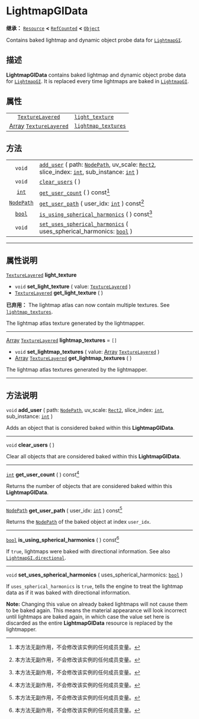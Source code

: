 <!-- ⚠ 请勿编辑本文件 ⚠ -->
<!-- 本文档使用脚本从 WeDot 引擎源码仓库生成。 -->
<!-- 生成脚本：https://github.com/WeDot-Engine/WeDot/tree/4.3/doc/tools/make_md.py； -->
<!-- 原文件：https://github.com/WeDot-Engine/WeDot/tree/4.3/doc/classes/LightmapGIData.xml。 -->

<div id="_class_lightmapgidata"></div>

# LightmapGIData

**继承：** [`Resource`](class_resource.md) **<** [`RefCounted`](class_refcounted.md) **<** [`Object`](class_object.md)

Contains baked lightmap and dynamic object probe data for [`LightmapGI`](class_lightmapgi.md).

## 描述

**LightmapGIData** contains baked lightmap and dynamic object probe data for [`LightmapGI`](class_lightmapgi.md). It is replaced every time lightmaps are baked in [`LightmapGI`](class_lightmapgi.md).

## 属性

|||
|:-:|:--|
| [`TextureLayered`](class_texturelayered.md)                         | [`light_texture`](class_lightmapgidata.md#class_lightmapgidata_property_light_texture)         |        |
| [Array](class_array.md) [`TextureLayered`](class_texturelayered.md) | [`lightmap_textures`](class_lightmapgidata.md#class_lightmapgidata_property_lightmap_textures) | ``[]`` |

## 方法

|||
|:-:|:--|
| `void`                          | [`add_user`](class_lightmapgidata.md#class_lightmapgidata_method_add_user) ( path: [`NodePath`](class_nodepath.md), uv_scale: [`Rect2`](class_rect2.md), slice_index: [`int`](class_int.md), sub_instance: [`int`](class_int.md) ) |
| `void`                          | [`clear_users`](class_lightmapgidata.md#class_lightmapgidata_method_clear_users) ( )                                                                                                                                               |
| [`int`](class_int.md)           | [`get_user_count`](class_lightmapgidata.md#class_lightmapgidata_method_get_user_count) ( ) const[^const]                                                                                                                           |
| [`NodePath`](class_nodepath.md) | [`get_user_path`](class_lightmapgidata.md#class_lightmapgidata_method_get_user_path) ( user_idx: [`int`](class_int.md) ) const[^const]                                                                                             |
| [`bool`](class_bool.md)         | [`is_using_spherical_harmonics`](class_lightmapgidata.md#class_lightmapgidata_method_is_using_spherical_harmonics) ( ) const[^const]                                                                                               |
| `void`                          | [`set_uses_spherical_harmonics`](class_lightmapgidata.md#class_lightmapgidata_method_set_uses_spherical_harmonics) ( uses_spherical_harmonics: [`bool`](class_bool.md) )                                                           |

<!-- rst-class:: classref-section-separator -->

---

## 属性说明

<div id="_class_lightmapgidata_property_light_texture"></div>

[`TextureLayered`](class_texturelayered.md) **light_texture** <div id="class_lightmapgidata_property_light_texture"></div>

- `void` **set_light_texture** ( value: [`TextureLayered`](class_texturelayered.md) )
- [`TextureLayered`](class_texturelayered.md) **get_light_texture** ( )

**已弃用：** The lightmap atlas can now contain multiple textures. See [`lightmap_textures`](class_lightmapgidata.md#class_lightmapgidata_property_lightmap_textures).

The lightmap atlas texture generated by the lightmapper.

<!-- rst-class:: classref-item-separator -->

---

<div id="_class_lightmapgidata_property_lightmap_textures"></div>

[Array](class_array.md) [`TextureLayered`](class_texturelayered.md) **lightmap_textures** = ``[]`` <div id="class_lightmapgidata_property_lightmap_textures"></div>

- `void` **set_lightmap_textures** ( value: [Array](class_array.md) [`TextureLayered`](class_texturelayered.md) )
- [Array](class_array.md) [`TextureLayered`](class_texturelayered.md) **get_lightmap_textures** ( )

The lightmap atlas textures generated by the lightmapper.

<!-- rst-class:: classref-section-separator -->

---

## 方法说明

<div id="_class_lightmapgidata_method_add_user"></div>

`void` **add_user** ( path: [`NodePath`](class_nodepath.md), uv_scale: [`Rect2`](class_rect2.md), slice_index: [`int`](class_int.md), sub_instance: [`int`](class_int.md) )<div id="class_lightmapgidata_method_add_user"></div>

Adds an object that is considered baked within this **LightmapGIData**.

<!-- rst-class:: classref-item-separator -->

---

<div id="_class_lightmapgidata_method_clear_users"></div>

`void` **clear_users** ( )<div id="class_lightmapgidata_method_clear_users"></div>

Clear all objects that are considered baked within this **LightmapGIData**.

<!-- rst-class:: classref-item-separator -->

---

<div id="_class_lightmapgidata_method_get_user_count"></div>

[`int`](class_int.md) **get_user_count** ( ) const[^const]<div id="class_lightmapgidata_method_get_user_count"></div>

Returns the number of objects that are considered baked within this **LightmapGIData**.

<!-- rst-class:: classref-item-separator -->

---

<div id="_class_lightmapgidata_method_get_user_path"></div>

[`NodePath`](class_nodepath.md) **get_user_path** ( user_idx: [`int`](class_int.md) ) const[^const]<div id="class_lightmapgidata_method_get_user_path"></div>

Returns the [`NodePath`](class_nodepath.md) of the baked object at index `user_idx`.

<!-- rst-class:: classref-item-separator -->

---

<div id="_class_lightmapgidata_method_is_using_spherical_harmonics"></div>

[`bool`](class_bool.md) **is_using_spherical_harmonics** ( ) const[^const]<div id="class_lightmapgidata_method_is_using_spherical_harmonics"></div>

If `true`, lightmaps were baked with directional information. See also [`LightmapGI.directional`](class_lightmapgi.md#class_lightmapgi_property_directional).

<!-- rst-class:: classref-item-separator -->

---

<div id="_class_lightmapgidata_method_set_uses_spherical_harmonics"></div>

`void` **set_uses_spherical_harmonics** ( uses_spherical_harmonics: [`bool`](class_bool.md) )<div id="class_lightmapgidata_method_set_uses_spherical_harmonics"></div>

If `uses_spherical_harmonics` is `true`, tells the engine to treat the lightmap data as if it was baked with directional information.

 **Note:** Changing this value on already baked lightmaps will not cause them to be baked again. This means the material appearance will look incorrect until lightmaps are baked again, in which case the value set here is discarded as the entire **LightmapGIData** resource is replaced by the lightmapper.

[^virtual]: 本方法通常需要用户覆盖才能生效。
[^const]: 本方法无副作用，不会修改该实例的任何成员变量。
[^vararg]: 本方法除了能接受在此处描述的参数外，还能够继续接受任意数量的参数。
[^constructor]: 本方法用于构造某个类型。
[^static]: 调用本方法无需实例，可直接使用类名进行调用。
[^operator]: 本方法描述的是使用本类型作为左操作数的有效运算符。
[^bitfield]: 这个值是由下列位标志构成位掩码的整数。
[^void]: 无返回值。
